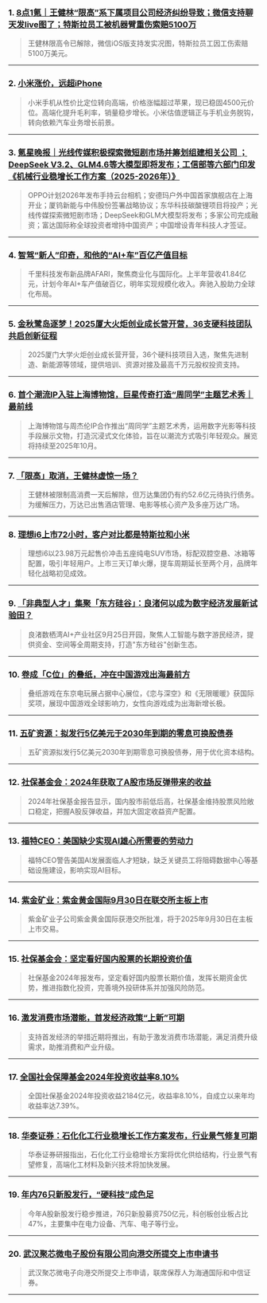 ### 1. [8点1氪｜王健林“限高”系下属项目公司经济纠纷导致；微信支持聊天发live图了；特斯拉员工被机器臂重伤索赔5100万](https://36kr.com/p/3488455050009480?f=rss)

> 王健林限高令已解除，微信iOS版支持发实况图，特斯拉员工因工伤索赔5100万美元。

---


### 2. [小米涨价，远超iPhone](https://36kr.com/p/3487769626680199?f=rss)

> 小米手机从性价比定位转向高端，价格涨幅超过苹果，现已稳固4500元价位。高端化提升毛利率，销量稳步增长。小米估值逻辑正与手机业务脱钩，转向依赖汽车业务增长前景。

---


### 3. [氪星晚报｜光线传媒积极探索微短剧市场并筹划组建相关公司 ；DeepSeek V3.2、GLM4.6等大模型即将发布；工信部等六部门印发《机械行业稳增长工作方案（2025-2026年）》](https://36kr.com/p/3487509112232834?f=rss)

> OPPO计划2026年发布手持云台相机；安德玛户外中国首家旗舰店在上海开业；厦钨新能与中伟股份签署战略协议；东华科技碳酸锂项目将投产；光线传媒探索微短剧市场；DeepSeek和GLM大模型将发布；多家公司完成融资；富达国际称全球投资者增持中国资产；中国增设青年科技人才签证。

---


### 4. [智驾“新人”印奇，和他的“AI+车”百亿产值目标](https://36kr.com/p/3487609918086025?f=rss)

> 千里科技发布新品牌AFARI，聚焦商业化与国际化。上半年营收41.84亿元，计划今年AI+车产值破百亿，明年实现规模化收入。奔驰入股助力全球化布局。

---


### 5. [金秋鹭岛逐梦！2025厦大火炬创业成长营开营，36支硬科技团队共启创新征程](https://36kr.com/p/3487675426364553?f=rss)

> 2025厦门大学火炬创业成长营开营，36个硬科技项目入选，聚焦先进制造、新能源等领域，提供培训、资源对接及最高千万元股权投资支持。

---


### 6. [首个潮流IP入驻上海博物馆，巨星传奇打造“周同学”主题艺术秀｜最前线](https://36kr.com/p/3487635829021831?f=rss)

> 上海博物馆与周杰伦IP合作推出“周同学”主题艺术秀，运用数字光影等科技手段展示文物，打造沉浸式文化体验，旨在以潮流方式吸引年轻观众。展览将持续至2025年10月。

---


### 7. [「限高」取消，王健林虚惊一场？](https://36kr.com/p/3487615540976521?f=rss)

> 王健林被限制高消费一天后解除，但万达集团仍有约52.6亿元待执行债务。为缓解压力，万达已出售酒店管理、电影等核心资产及多座万达广场。

---


### 8. [理想i6上市72小时，客户对比都是特斯拉和小米](https://36kr.com/p/3487190719486848?f=rss)

> 理想i6以23.98万元起售价冲击五座纯电SUV市场，标配双腔空悬、冰箱等配置，吸引年轻用户。上市三天订单火爆，提车周期延长至两个月，品牌年轻化战略初见成效。

---


### 9. [「非典型人才」集聚「东方硅谷」：良渚何以成为数字经济发展新试验田？](https://36kr.com/p/3487205036629121?f=rss)

> 良渚数栖湾AI+产业社区9月25日开园，聚焦人工智能与数字游民经济，提供资金、空间等全周期支持，打造"东方硅谷"创新生态。

---


### 10. [卷成「C位」的叠纸，冲在中国游戏出海最前方](https://36kr.com/p/3487198888270977?f=rss)

> 叠纸游戏在东京电玩展占据中心展位，《恋与深空》和《无限暖暖》获国际奖项，展现中国游戏全球影响力，女性向游戏成为出海新增长极。

---


### 11. [五矿资源：拟发行5亿美元于2030年到期的零息可换股债券](https://36kr.com/newsflashes/3488458082786439?f=rss)

> 五矿资源拟发行5亿美元2030年到期零息可换股债券，用于优化资本结构。

---


### 12. [社保基金会：2024年获取了A股市场反弹带来的收益](https://36kr.com/newsflashes/3488456902695817?f=rss)

> 2024年社保基金报告显示，国内股市前低后高，社保基金维持股票风险敞口稳定，把握A股反弹收益，并加大固定收益资产配置。

---


### 13. [福特CEO：美国缺少实现AI雄心所需要的劳动力](https://36kr.com/newsflashes/3488456149851015?f=rss)

> 福特CEO警告美国AI发展面临人才短缺，缺乏关键员工将阻碍数据中心等基础设施建设，影响实现AI目标。

---


### 14. [紫金矿业：紫金黄金国际9月30日在联交所主板上市](https://36kr.com/newsflashes/3488455698275460?f=rss)

> 紫金矿业子公司紫金黄金国际获港交所批准，将于2025年9月30日在主板上市交易。

---


### 15. [社保基金会：坚定看好国内股票的长期投资价值](https://36kr.com/newsflashes/3488451257375625?f=rss)

> 社保基金2024年报发布，坚定看好国内股票长期价值，发挥长期资金优势，推进指数化投资，完善境外投研体系并加强风险防范。

---


### 16. [激发消费市场潜能，首发经济政策“上新”可期](https://36kr.com/newsflashes/3488450523323521?f=rss)

> 支持首发经济的举措近期将推出，有助于激发消费市场潜能，满足消费升级需求，助推消费和产业升级。

---


### 17. [全国社会保障基金2024年投资收益率8.10%](https://36kr.com/newsflashes/3488449690492036?f=rss)

> 全国社保基金2024年投资收益2184亿元，收益率8.10%，自成立以来年均收益率达7.39%。

---


### 18. [华泰证券：石化化工行业稳增长工作方案发布，行业景气修复可期](https://36kr.com/newsflashes/3488447820979078?f=rss)

> 华泰证券研报指出，石化化工行业稳增长方案将优化供给结构，行业景气有望修复，高端化工材料及新兴技术将加快发展。

---


### 19. [年内76只新股发行，“硬科技”成色足](https://36kr.com/newsflashes/3488446906915971?f=rss)

> 今年A股新股发行稳步推进，76只新股募资750亿元，科创板创业板占比47%，主要集中在电力设备、汽车、电子等行业。

---


### 20. [武汉聚芯微电子股份有限公司向港交所提交上市申请书](https://36kr.com/newsflashes/3488445700332675?f=rss)

> 武汉聚芯微电子向港交所提交上市申请，联席保荐人为海通国际和中信证券。

---

